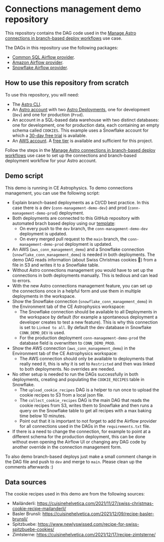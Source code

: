 # Connections management demo repository

This repository contains the DAG code used in the [Manage Astro connections in branch-based deploy workflows](https://deploy-preview-3125--gallant-neumann-56599d.netlify.app/astro/astro-use-case/use-case-astro-connections) use case.

The DAGs in this repository use the following packages:

- [Common SQL Airflow provider](https://registry.astronomer.io/providers/apache-airflow-providers-common-sql/versions/latest).
- [Amazon Airflow provider](https://registry.astronomer.io/providers/apache-airflow-providers-amazon/versions/latest).
- [Snowflake Airflow provider](https://registry.astronomer.io/providers/apache-airflow-providers-snowflake/versions/latest).

## How to use this repository from scratch

To use this repository, you will need:

- The [Astro CLI](https://docs.astronomer.io/astro/cli/overview).
- An [Astro account](https://www.astronomer.io/try-astro/) with two [Astro Deployments](https://docs.astronomer.io/astro/create-deployment), one for development (`Dev`) and one for production (`Prod`).
- An account in a SQL-based data warehouse with two distinct databases: one for development, one for production data, each containing an empty schema called `COOKIES`. This example uses a Snowflake account for which a [30-day free trial](https://trial.snowflake.com/?owner=SPN-PID-365384) is available.
- An [AWS account](https://aws.amazon.com/). A [free tier](https://aws.amazon.com/free/) is available and sufficient for this project.

Follow the steps in the [Manage Astro connections in branch-based deploy workflows](https://deploy-preview-3125--gallant-neumann-56599d.netlify.app/astro/astro-use-case/use-case-astro-connections) use case to set up the connections and branch-based deployment workflow for your Astro account.

## Demo script 

This demo is running in CE Astrophysics. To demo connections management, you can use the following script:

- Explain branch-based deployments as a CI/CD best practice. In this case there is a dev (`conn-management-demo-dev`) and prod (`conn-management-demo-prod`) deployment. 
- Both deployments are connected to this GitHub repository with automated brach based deploy using our [template](https://docs.astronomer.io/astro/ci-cd-templates/github-actions): 
    - On every push to the `dev` branch, the `conn-management-demo-dev` deployment is updated.
    - On every merged pull request to the `main` branch, the `conn-management-demo-prod` deployment is updated.
- An AWS (`aws_conn_management_demo`) and a Snowflake connection (`snowflake_conn_management_demo`) is needed in both deployments. The demo DAG reads information (about Swiss Christmas cookies 🍪) from a file in S3 and writes it to a Snowflake table.
- Without Astro connections management you would have to set up the connections in both deployments manually. This is tedious and can lead to errors.
- With the new Astro connections management feature, you can set up the connections once in a helpful form and use them in multiple deployments in the workspace.
- Show the Snowflake connection (`snowflake_conn_management_demo`) in the Environment tab of the CE Astrophysics workspace:
    - The Snowflake connection should be available to all Deployments in the workspace by default (for example a spontaneous deployment a developer creates to test a new feature). This is why this connection is set to `Linked to all`. By default the dev database in Snowflake `CONN_DEMO_DEV` is used.
    - For the production deployment `conn-management-demo-prod` the database field is overwritten to `CONN_DEMO_PROD`.
- Show the AWS connection (`aws_conn_management_demo`) in the Environment tab of the CE Astrophysics workspace:
    - The AWS connection should only be available to deployments that really need it, this is why it is set to `Restricted` and then was linked to both deployments. No overrides are needed.
- No other setup is needed to run the DAGs successfully in both deployments, creating and populating the `COOKIE_RECIPES` table in Snowflake.
    - The `upload_cookie_recipes` DAG is a helper to run once to upload the cookie recipes to S3 from a local json file.
    - The `collect_cookie_recipes` DAG is the main DAG that reads the cookie recipes from S3, writes them to Snowflake and then runs a query on the Snowflake table to get all recipes with a max baking time below 10 minutes.
    - Point out that it is important to not forget to add the Airflow provider for all connections used in the DAGs in the `requirements.txt` file.
- If there is a need to change the connection, for example to point at a different schema for the production deployment, this can be done without even opening the Airflow UI or changing any DAG code by another override in the connection management form.

To also demo branch-based deploys just make a small comment change in the DAG file and push to `dev` and merge to `main`. Please clean up the comments afterwards :)

## Data sources

The cookie recipes used in this demo are from the following sources:

- Mailänderli: https://cuisinehelvetica.com/2021/11/27/swiss-christmas-cookie-recipe-mailanderli/
- Basler Brunsli: https://cuisinehelvetica.com/2021/12/09/recipe-basler-brunsli/ 
- Spitzbuebe: https://www.newlyswissed.com/recipe-for-swiss-spitzbuebe-cookies/
- Zimtsterne: https://cuisinehelvetica.com/2021/12/17/recipe-zimtsterne/
